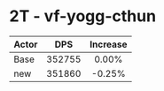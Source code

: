 # 2T - vf-yogg-cthun
| Actor | DPS | Increase |
|---|:---:|:---:|
|Base|352755|0.00%|
|new|351860|-0.25%|
